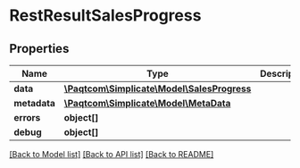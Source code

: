 # RestResultSalesProgress

## Properties

 Name         | Type                                                        | Description | Notes      
--------------|-------------------------------------------------------------|-------------|------------
 **data**     | [**\Paqtcom\Simplicate\Model\SalesProgress**](SalesProgress.md) |             | [optional] 
 **metadata** | [**\Paqtcom\Simplicate\Model\MetaData**](MetaData.md)           |             | [optional] 
 **errors**   | **object[]**                                                |             | [optional] 
 **debug**    | **object[]**                                                |             | [optional] 

[[Back to Model list]](../README.md#documentation-for-models) [[Back to API list]](../README.md#documentation-for-api-endpoints) [[Back to README]](../README.md)


